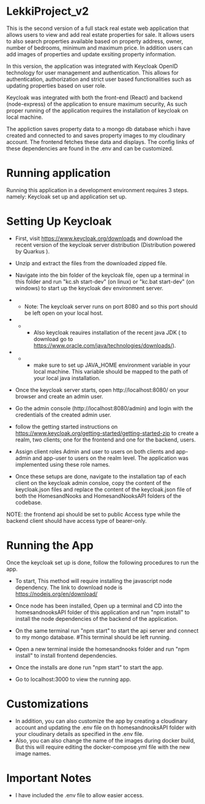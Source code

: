 # LekkiProject_v2

This is the second version of a full stack real estate web application that allows users to view and add real estate properties for sale. It allows users to also search properties available based on property address, owner, number of bedrooms, minimum and maximum price. In addition users can add images of properties and update exsiting property information.

In this version, the application was integrated with Keycloak OpenID technology for user management and authentication. This allows for authentication, authorization and strict user based functionalities such as updating properties based on user role.

Keycloak was integrated with both the front-end (React) and backend (node-express) of the application to ensure maximum security, As such proper running of the application requires the installation of keycloak on local machine.

The appliction saves property data to a mongo db database which i have created and connected to and saves property images to my cloudinary account. The frontend fetches these data and displays. The config links of these dependencies are found in the .env and can be customized.

# Running application
Running this application in a development environment requires 3 steps. namely: Keycloak set up and application set up. 


# Setting Up Keycloak
- First, visit https://www.keycloak.org/downloads and download the recent version of the keycloak server distribution (Distribution powered by Quarkus ).
- Unzip and extract the files from the downloaded zipped file.
- Navigate into the bin folder of the keycloak file, open up a terminal in this folder and run "kc.sh start-dev" (on linux) or "kc.bat start-dev" (on windows) to start up the keycloak dev environment server.

- - Note: The keycloak server runs on port 8080 and so this port should be left open on your local host. 
- - - Also keycloak  reauires installation of the recent java JDK ( to download go to https://www.oracle.com/java/technologies/downloads/).
- - - make sure to set up JAVA_HOME environment variable in your local machine. This variable should be mapped to the path of your local java installation.

- Once the keycloak server starts, open http://localhost:8080/ on your browser and create an admin user.

- Go the admin console (http://localhost:8080/admin) and login with the credentials of the created admin user.

- follow the getting started instructions on https://www.keycloak.org/getting-started/getting-started-zip to create a realm, two clients; one for the frontend and one for the backend, users.

- Assign client roles Admin and user to users on both clients and app-admin and app-user to users on the realm level. The application was implemented using these role names.

- Once these setups are done, navigate to the installation tap of each client on the keycloak admin consloe, copy the content of the keycloak.json files and replace the content of the keycloak.json file of both the HomesandNooks and HomesandNooksAPI folders of the codebase.

NOTE: the frontend api should be set to public Access type while the backend client should have access type of bearer-only.


# Running the App
Once the keycloak set up is done, follow the following procedures to run the app. 

- To start, This method will require installing the javascript node dependency. The link to download node is https://nodejs.org/en/download/

- Once node has been installed, Open up a terminal and CD into the homesandnooksAPI folder of this application and run "npm install" to install the node dependencies of the backend of the application.

- On the same terminal run "npm start" to start the api server and connect to my mongo database. #This terminal should be left running.

- Open a new terminal inside the homesandnooks folder and run "npm install" to install frontend dependencies.
- Once the installs are done run "npm start" to start the app.
- Go to localhost:3000 to view the running app.


# Customizations
- In addition, you can also customize the app by creating a cloudinary account and updating the .env file on th homesandnooksAPI folder with your cloudinary details as specified in the .env file.
- Also, you can also change the name of the images during docker build, But this will require editing the docker-compose.yml file with the new image names.

# Important Notes
- I have included the .env file to allow easier access.


